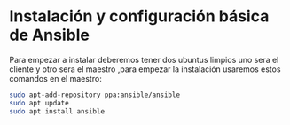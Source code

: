 # Instalación y configuración básica de Ansible
Para empezar a instalar deberemos tener dos ubuntus limpios uno sera el cliente y otro sera el maestro ,para empezar la instalación usaremos estos comandos en el maestro:
```bash
sudo apt-add-repository ppa:ansible/ansible
sudo apt update
sudo apt install ansible
```
